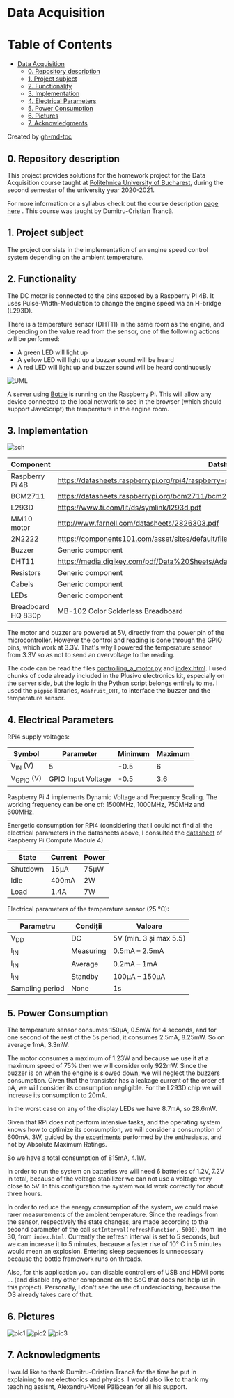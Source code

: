 # Data Acquisition

Table of Contents
=================

* [Data Acquisition](#data-acquisition)
   * [0. Repository description](#0-repository-description)
   * [1. Project subject](#1-project-subject)
   * [2. Functionality](#2-functionality)
   * [3. Implementation](#3-implementation)
   * [4. Electrical Parameters](#4-electrical-parameters)
   * [5. Power Consumption](#5-power-consumption)
   * [6. Pictures](#6-pictures)
   * [7. Acknowledgments](#7-acknowledgments)

Created by [gh-md-toc](https://github.com/ekalinin/github-markdown-toc)

## 0. Repository description

This project provides solutions for the homework project for the Data
Acquisition course taught at
[Politehnica University of Bucharest](https://upb.ro), during the second
semester of the university year 2020-2021.

For more information or a syllabus check out the course description
[page here](https://cs.pub.ro/index.php/education/courses/58-under/an1unger/103-data-structures)
. This course was taught by Dumitru-Cristian Trancă.

## 1. Project subject

The project consists in the implementation of an engine speed control system
depending on the ambient temperature.

## 2. Functionality

The DC motor is connected to the pins exposed by a Raspberry Pi 4B. It uses
Pulse-Width-Modulation to change the engine speed via an H-bridge (L293D).

There is a temperature sensor (DHT11) in the same room as the engine, and
depending on the value read from the sensor, one of the following actions will
be performed:

- A green LED will light up
- A yellow LED will light up a buzzer sound will be heard
- A red LED will light up and buzzer sound will be heard continuously

![UML](UML_Diagram.png "Diagram")

A server using [Bottle](https://bottlepy.org/docs/dev/) is running on the
Raspberry Pi. This will allow any device connected to the local network to see
in the browser (which should support JavaScript) the temperature in the engine
room.

## 3. Implementation

![sch](Schematic.svg "Schematic")

| Component | Datsheet |
|-|-|
|Raspberry Pi 4B|https://datasheets.raspberrypi.org/rpi4/raspberry-pi-4-product-brief.pdf|
|BCM2711|https://datasheets.raspberrypi.org/bcm2711/bcm2711-peripherals.pdf|
|L293D|https://www.ti.com/lit/ds/symlink/l293d.pdf|
|MM10 motor|http://www.farnell.com/datasheets/2826303.pdf|
|2N2222|https://components101.com/asset/sites/default/files/component_datasheet/|2N2222%20NPN-transistor%20datasheet.PDF
|Buzzer|Generic component|
|DHT11|https://media.digikey.com/pdf/Data%20Sheets/Adafruit%20PDFs/DHT11_Humidity_TempSensor.pdf|
|Resistors|Generic component|
|Cabels|Generic component|
|LEDs|Generic component|
|Breadboard HQ 830p|MB-102 Color Solderless Breadboard|

The motor and buzzer are powered at 5V, directly from the power pin of the
microcontroller. However the control and reading is done through the GPIO pins,
which work at 3.3V. That's why I powered the temperature sensor from 3.3V so as
not to send an overvoltage to the reading.

The code can be read the files [controlling_a_motor.py](controlling_a_motor.py)
and [index.html](index.html). I used chunks of code already included in the
Plusivo electronics kit, especially on the server side, but the logic in the
Python script belongs entirely to me. I used the `pigpio` libraries,
`Adafruit_DHT`, to interface the buzzer and the temperature sensor.

## 4. Electrical Parameters

RPi4 supply voltages:

|Symbol|Parameter|Minimum|Maximum|
|-|-|-|-|
|V<sub>IN</sub> (V)|5|-0.5|6|
|V<sub>GPIO</sub> (V)|GPIO Input Voltage|-0.5|3.6|

Raspberry Pi 4 implements Dynamic Voltage and Frequency Scaling. The working frequency can be one of: 1500MHz, 1000MHz, 750MHz and 600MHz.

Energetic consumption for RPi4 (considering that I could not find all the
electrical parameters in the datasheets above, I consulted the
[datasheet](https://datasheets.raspberrypi.org/cm4/cm4-datasheet.pdf) of
Raspberry Pi Compute Module 4)

|State|Current|Power|
|-|-|-|
|Shutdown|15μA|75μW|
|Idle|400mA|2W|
|Load|1.4A|7W|

Electrical parameters of the temperature sensor (25 °C):

|Parametru|Condiții|Valoare|
|-|-|-|
|V<sub>DD</sub>|DC|5V (min. 3 și max 5.5)|
|I<sub>IN</sub>|Measuring|0.5mA – 2.5mA|
|I<sub>IN</sub>|Average|0.2mA – 1mA|
|I<sub>IN</sub>|Standby|100µA – 150µA|
|Sampling period|None|1s|

## 5. Power Consumption

The temperature sensor consumes 150µA, 0.5mW for 4 seconds, and for one second
of the rest of the 5s period, it consumes 2.5mA, 8.25mW. So on average 1mA,
3.3mW.

The motor consumes a maximum of 1.23W and because we use it at a maximum speed
of 75% then we will consider only 922mW. Since the buzzer is on when the engine
is slowed down, we will neglect the buzzers consumption. Given that the
transistor has a leakage current of the order of pA, we will consider its
consumption negligible. For the L293D chip we will increase its consumption to
20mA.

In the worst case on any of the display LEDs we have 8.7mA, so 28.6mW.

Given that RPi does not perform intensive tasks, and the operating system knows
how to optimize its consumption, we will consider a consumption of 600mA, 3W,
guided by the
[experiments](https://www.hackster.io/rob-lauer/optimizing-a-raspberry-pi-for-off-grid-power-consumption-22cec6)
performed by the enthusiasts, and not by Absolute Maximum Ratings.

So we have a total consumption of 815mA, 4.1W.

In order to run the system on batteries we will need 6 batteries of 1.2V, 7.2V
in total, because of the voltage stabilizer we can not use a voltage very close
to 5V. In this configuration the system would work correctly for about
three hours.

In order to reduce the energy consumption of the system, we could make rarer measurements of the ambient temperature. Since the readings from the sensor, respectively the state changes, are made according to the second parameter of
the call `setInterval(refreshFunction, 5000)`, from line 30, from `index.html`.
Currently the refresh interval is set to 5 seconds, but we can increase it to 5
minutes, because a faster rise of 10° C in 5 minutes would mean an explosion.
Entering sleep sequences is unnecessary because the bottle framework runs on
threads.

Also, for this application you can disable controllers of USB and HDMI ports ...
(and disable any other component on the SoC that does not help us in this
project). Personally, I don't see the use of underclocking, because the OS
already takes care of that.

## 6. Pictures

![pic1](pictures/pic1.jpg "Green state")
![pic2](pictures/pic2.png "Yellow state")
![pic3](pictures/pic3.png "Red state")

## 7. Acknowledgments

I would like to thank Dumitru-Cristian Trancă for the time he put in explaining 
to me electronics and physics. I would also like to thank my teaching assisnt,
Alexandru-Viorel Pălăcean for all his support.
